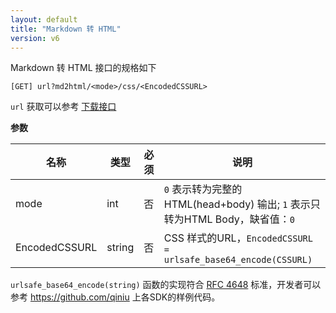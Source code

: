 ```yaml
---
layout: default
title: "Markdown 转 HTML"
version: v6
---
```


Markdown 转 HTML 接口的规格如下

    [GET] url?md2html/<mode>/css/<EncodedCSSURL>

`url` 获取可以参考 [下载接口](get.html)

**参数**

名称          | 类型   | 必须 | 说明
--------------|--------|------|------------------------------------------------------------------------------
mode          | int    | 否   | `0` 表示转为完整的 HTML(head+body) 输出; `1` 表示只转为HTML Body，缺省值：`0`
EncodedCSSURL | string | 否   | CSS 样式的URL，`EncodedCSSURL = urlsafe_base64_encode(CSSURL)`

`urlsafe_base64_encode(string)` 函数的实现符合 [RFC 4648](http://www.ietf.org/rfc/rfc4648.txt) 标准，开发者可以参考 <https://github.com/qiniu> 上各SDK的样例代码。